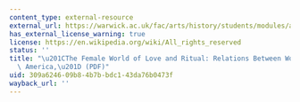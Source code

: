 ```yaml
---
content_type: external-resource
external_url: https://warwick.ac.uk/fac/arts/history/students/modules/archive/sexuality_and_the_body/bibliography/17_carroll_smith-rosenberg_the_female_world_of_love_and_ritual.pdf
has_external_license_warning: true
license: https://en.wikipedia.org/wiki/All_rights_reserved
status: ''
title: "\u201CThe Female World of Love and Ritual: Relations Between Women in Nineteenth-Century\
  \ America,\u201D (PDF)"
uid: 309a6246-09b8-4b7b-bdc1-43da76b0473f
wayback_url: ''
---
```

